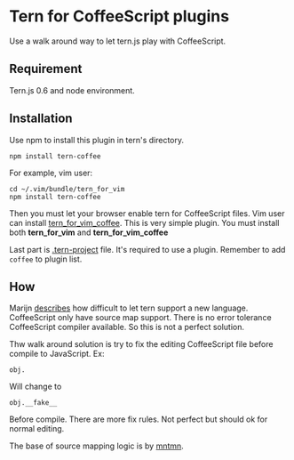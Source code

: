 Tern for CoffeeScript plugins
=============================

Use a walk around way to let tern.js play with CoffeeScript.

Requirement
-----------

Tern.js 0.6 and node environment.

Installation
------------

Use npm to install this plugin in tern's directory.

    npm install tern-coffee

For example, vim user:

    cd ~/.vim/bundle/tern_for_vim
    npm install tern-coffee

Then you must let your browser enable tern for CoffeeScript files. Vim user
can install [tern_for_vim_coffee][2]. This is very simple plugin. You must install
both **tern_for_vim** and **tern_for_vim_coffee**

Last part is [.tern-project][3] file. It's required to use a plugin. Remember 
to add `coffee` to plugin list.

[2]:https://github.com/othree/tern_for_vim_coffee
[3]:http://ternjs.net/doc/manual.html#configuration

How
---

Marijn [describes][1] how difficult to let tern support a new language. CoffeeScript only have source map support. There is no error tolerance CoffeeScript compiler available. So this is not a perfect solution.

Thw walk around solution is try to fix the editing CoffeeScript file before compile to JavaScript. Ex:

    obj.

Will change to

    obj.__fake__

Before compile. There are more fix rules. Not perfect but should ok for normal editing.

The base of source mapping logic is by [mntmn][4].

[1]:https://groups.google.com/d/msg/tern-dev/EQo8zJy4rXM/LCG7p1K3yg0J
[4]:https://github.com/mntmn/tern-coffeescript/blob/master/cs/coffee-reverse.js
